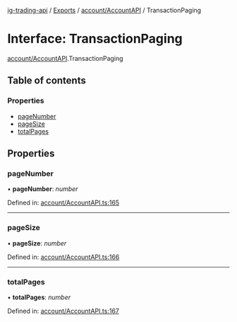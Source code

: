 [ig-trading-api](../README.md) / [Exports](../modules.md) / [account/AccountAPI](../modules/account_accountapi.md) / TransactionPaging

# Interface: TransactionPaging

[account/AccountAPI](../modules/account_accountapi.md).TransactionPaging

## Table of contents

### Properties

- [pageNumber](account_accountapi.transactionpaging.md#pagenumber)
- [pageSize](account_accountapi.transactionpaging.md#pagesize)
- [totalPages](account_accountapi.transactionpaging.md#totalpages)

## Properties

### pageNumber

• **pageNumber**: _number_

Defined in: [account/AccountAPI.ts:165](https://github.com/bennycode/ig-trading-api/blob/bea509e/src/account/AccountAPI.ts#L165)

---

### pageSize

• **pageSize**: _number_

Defined in: [account/AccountAPI.ts:166](https://github.com/bennycode/ig-trading-api/blob/bea509e/src/account/AccountAPI.ts#L166)

---

### totalPages

• **totalPages**: _number_

Defined in: [account/AccountAPI.ts:167](https://github.com/bennycode/ig-trading-api/blob/bea509e/src/account/AccountAPI.ts#L167)
